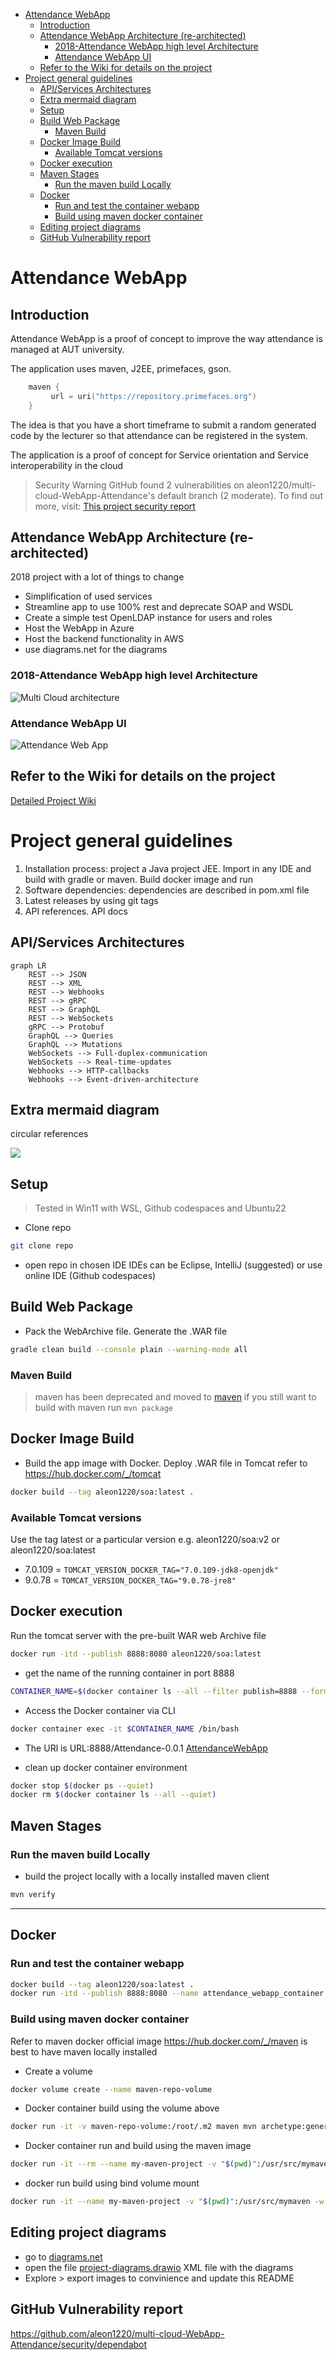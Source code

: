 - [Attendance WebApp](#attendance-webapp)
  - [Introduction](#introduction)
  - [Attendance WebApp Architecture (re-architected)](#attendance-webapp-architecture-re-architected)
    - [2018-Attendance WebApp high level Architecture](#2018-attendance-webapp-high-level-architecture)
    - [Attendance WebApp UI](#attendance-webapp-ui)
  - [Refer to the Wiki for details on the project](#refer-to-the-wiki-for-details-on-the-project)
- [Project general guidelines](#project-general-guidelines)
  - [API/Services Architectures](#apiservices-architectures)
  - [Extra mermaid diagram](#extra-mermaid-diagram)
  - [Setup](#setup)
  - [Build Web Package](#build-web-package)
    - [Maven Build](#maven-build)
  - [Docker Image Build](#docker-image-build)
    - [Available Tomcat versions](#available-tomcat-versions)
  - [Docker execution](#docker-execution)
  - [Maven Stages](#maven-stages)
    - [Run the maven build Locally](#run-the-maven-build-locally)
  - [Docker](#docker)
    - [Run and test the container webapp](#run-and-test-the-container-webapp)
    - [Build using maven docker container](#build-using-maven-docker-container)
  - [Editing project diagrams](#editing-project-diagrams)
  - [GitHub Vulnerability report](#github-vulnerability-report)

# Attendance WebApp

## Introduction

Attendance WebApp is a proof of concept to improve the way attendance is managed at AUT university.

The application uses maven, J2EE, primefaces, gson.
```kotlin
    maven {
         url = uri("https://repository.primefaces.org")
    }
```
The idea is that you have a short timeframe to submit a random generated code by the lecturer so that attendance can be registered in the system.

The application is a proof of concept for Service orientation and Service interoperability in the cloud

> Security Warning
GitHub found 2 vulnerabilities on aleon1220/multi-cloud-WebApp-Attendance's default branch (2 moderate).
To find out more, visit:
[This project security report](https://github.com/aleon1220/multi-cloud-WebApp-Attendance/security)

## Attendance WebApp Architecture (re-architected)

2018 project with a lot of things to change

* Simplification of used services
* Streamline app to use 100% rest and deprecate SOAP and WSDL
* Create a simple test OpenLDAP instance for users and roles
* Host the WebApp in Azure
* Host the backend functionality in AWS
* use diagrams.net for the diagrams

### 2018-Attendance WebApp high level Architecture

![Multi Cloud architecture](https://imgur.com/LDVqx71.jpg)

### Attendance WebApp UI

![Attendance Web App](https://github.com/aleon1220/multi-cloud-AttendWebApp/wiki/images/2018/05/random-code-generation.png)

## Refer to the Wiki for details on the project

[Detailed Project Wiki][95f44386]

  [95f44386]: https://github.com/aleon1220/multi-cloud-AttendWebApp/wiki/4-Architecture-and-Technical-Design "Project Wiki"

# Project general guidelines

1. Installation process: project a Java project JEE. Import in any IDE and build with gradle or maven. Build docker image and run
2. Software dependencies: dependencies are described in pom.xml file
3. Latest releases by using git tags
4. API references. API docs

## API/Services Architectures
```mermaid
graph LR
    REST --> JSON
    REST --> XML
    REST --> Webhooks
    REST --> gRPC
    REST --> GraphQL
    REST --> WebSockets
    gRPC --> Protobuf
    GraphQL --> Queries
    GraphQL --> Mutations
    WebSockets --> Full-duplex-communication
    WebSockets --> Real-time-updates
    Webhooks --> HTTP-callbacks
    Webhooks --> Event-driven-architecture
```
## Extra mermaid diagram
circular references

[![](https://mermaid.ink/img/pako:eNptksEOgjAQRH-F7Fl-gIMXNV4wUTDx0kulKxCEklIOhvDvtmAoXeypfTOdySY7QCYFQgS54m0RxAlrAnOSU3oPwnAf5Mn1QNDZOm8xoQ98pjKrUHdboZCyMngWbOIkWAdBXvRCafRa8KJ_30n6mrpx1pQWEM3rcF5SQwTXRARvRqL9KZve2yqHvSKHaY1TXCfsoEZV81KYBRislYEusEYGkbkKrioGrBmNj_dapp8mg-jF3x3uoG8F13gsuVmceqEoSi3VZV6pabPGL4act8s?type=png)](https://mermaid.live/edit#pako:eNptksEOgjAQRH-F7Fl-gIMXNV4wUTDx0kulKxCEklIOhvDvtmAoXeypfTOdySY7QCYFQgS54m0RxAlrAnOSU3oPwnAf5Mn1QNDZOm8xoQ98pjKrUHdboZCyMngWbOIkWAdBXvRCafRa8KJ_30n6mrpx1pQWEM3rcF5SQwTXRARvRqL9KZve2yqHvSKHaY1TXCfsoEZV81KYBRislYEusEYGkbkKrioGrBmNj_dapp8mg-jF3x3uoG8F13gsuVmceqEoSi3VZV6pabPGL4act8s)

## Setup
> Tested in Win11 with WSL, Github codespaces and Ubuntu22

- Clone repo
```bash
git clone repo
```

- open repo in chosen IDE
IDEs can be Eclipse, IntelliJ (suggested) or use online IDE (Github codespaces)

## Build Web Package
- Pack the WebArchive file. Generate the .WAR file
``` bash
gradle clean build --console plain --warning-mode all
```

### Maven Build
> maven has been deprecated and moved to [maven](./maven)
if you still want to build with maven run `mvn package`

## Docker Image Build
- Build the app image with Docker. Deploy .WAR file in Tomcat
refer to https://hub.docker.com/_/tomcat
```bash
docker build --tag aleon1220/soa:latest .
```

### Available Tomcat versions
Use the tag latest or a particular version e.g. aleon1220/soa:v2 or aleon1220/soa:latest
- 7.0.109 = `TOMCAT_VERSION_DOCKER_TAG="7.0.109-jdk8-openjdk"`
- 9.0.78  = `TOMCAT_VERSION_DOCKER_TAG="9.0.78-jre8"`

## Docker execution
Run the tomcat server with the pre-built WAR web Archive file
```bash
docker run -itd --publish 8888:8080 aleon1220/soa:latest
```
- get the name of the running container in port 8888
``` bash
CONTAINER_NAME=$(docker container ls --all --filter publish=8888 --format "{{.Names}}")
```

- Access the Docker container via CLI

```bash
docker container exec -it $CONTAINER_NAME /bin/bash
```

- The URl is URL:8888/Attendance-0.0.1 [AttendanceWebApp](http://localhost:8888/Attendance-0.0.1)


- clean up docker container environment
``` bash
docker stop $(docker ps --quiet)
docker rm $(docker container ls --all --quiet)
```
## Maven Stages

### Run the maven build Locally

- build the project locally with a locally installed maven client

```bash
mvn verify
```
---

## Docker
### Run and test the container webapp
```bash
docker build --tag aleon1220/soa:latest .
docker run -itd --publish 8888:8080 --name attendance_webapp_container aleon1220/soa:latest
```
### Build using maven docker container

Refer to maven docker official image https://hub.docker.com/_/maven
is best to have maven locally installed

- Create a volume

```bash
docker volume create --name maven-repo-volume
```

- Docker container build using the volume above

```bash
docker run -it -v maven-repo-volume:/root/.m2 maven mvn archetype:generate # will download artifacts
```

- Docker container run and build using the maven image

```bash
docker run -it --rm --name my-maven-project -v "$(pwd)":/usr/src/mymaven -w /usr/src/mymaven maven:3.3-jdk-8 mvn clean install
```

- docker run build using bind volume mount

```bash
docker run -it --name my-maven-project -v "$(pwd)":/usr/src/mymaven -w /usr/src/mymaven maven:3.3-jdk-8 mvn clean install
```

## Editing project diagrams
- go to [diagrams.net](https://app.diagrams.net/?src=about)
- open the file [project-diagrams.drawio](./project-diagrams.drawio) XML file with the diagrams
- Explore > export images to convinience and update this README
## GitHub Vulnerability report

https://github.com/aleon1220/multi-cloud-WebApp-Attendance/security/dependabot
